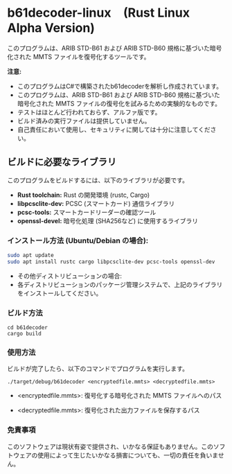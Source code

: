 # b61decoder-linux　(Rust Linux Alpha Version)

このプログラムは、ARIB STD-B61 および ARIB STD-B60 規格に基づいた暗号化された MMTS ファイルを復号化するツールです。

**注意:**
*   このプログラムはC#で構築されたb61decoderを解析し作成されています。
*   このプログラムは、ARIB STD-B61 および ARIB STD-B60 規格に基づいた暗号化された MMTS ファイルの復号化を試みるための実験的なものです。
*   テストはほとんど行われておらず、アルファ版です。
*   ビルド済みの実行ファイルは提供していません。
*   自己責任において使用し、セキュリティに関しては十分に注意してください。

## ビルドに必要なライブラリ

このプログラムをビルドするには、以下のライブラリが必要です。

*   **Rust toolchain:** Rust の開発環境 (rustc, Cargo)
*   **libpcsclite-dev:** PCSC (スマートカード) 通信ライブラリ
*   **pcsc-tools:** スマートカードリーダーの確認ツール
*   **openssl-devel:** 暗号化処理 (SHA256など) に使用するライブラリ

### インストール方法 (Ubuntu/Debian の場合):

```bash
sudo apt update
sudo apt install rustc cargo libpcsclite-dev pcsc-tools openssl-dev
```

*   その他ディストリビューションの場合:
*   各ディストリビューションのパッケージ管理システムで、上記のライブラリをインストールしてください。

### ビルド方法
```
cd b61decoder
cargo build
```

### 使用方法

ビルドが完了したら、以下のコマンドでプログラムを実行します。
```
./target/debug/b61decoder <encryptedfile.mmts> <decryptedfile.mmts>
```

*   <encryptedfile.mmts>: 復号化する暗号化された MMTS ファイルへのパス

*   <decryptedfile.mmts>: 復号化された出力ファイルを保存するパス

### 免責事項
このソフトウェアは現状有姿で提供され、いかなる保証もありません。このソフトウェアの使用によって生じたいかなる損害についても、一切の責任を負いません。
